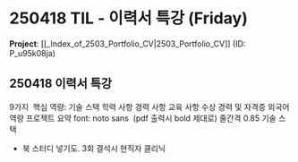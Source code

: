 # 250418 TIL - 이력서 특강 (Friday)
**Project**: [[_Index_of_2503_Portfolio_CV|2503_Portfolio_CV]] (ID: P_u95k08ja)
## 250418 이력서 특강
9가지 
핵심 역량:
기술 스택
학력 사항
경력 사항
교육 사항
수상 경력 및 자격증
외국어 역량
프로젝트 요약
font: noto sans  (pdf 출력시 bold 제대로)
줄간격 0.85
기술 스택
- 북 스터디 넣기도.
3회 결석시 현직자 클리닉 
```